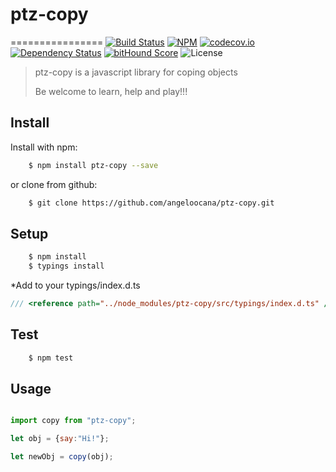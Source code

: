 # ptz-copy
================
[![Build Status](https://travis-ci.org/angeloocana/ptz-copy.svg)](https://travis-ci.org/angeloocana/ptz-copy)
[![NPM](https://img.shields.io/npm/v/ptz-copy.svg)](https://www.npmjs.com/package/ptz-copy)
[![codecov.io](http://codecov.io/github/angeloocana/ptz-copy/coverage.svg)](http://codecov.io/github/angeloocana/ptz-copy)
[![Dependency Status](https://gemnasium.com/angeloocana/ptz-copy.svg)](https://gemnasium.com/angeloocana/ptz-copy)
[![bitHound Score](https://www.bithound.io/github/gotwarlost/istanbul/badges/score.svg)](https://www.bithound.io/github/angeloocana/ptz-copy)
![License](https://img.shields.io/npm/l/ptz-copy.svg)

> ptz-copy is a javascript library for coping objects
>
> Be welcome to learn, help and play!!!

## Install

Install with npm:

```bash
    $ npm install ptz-copy --save
```

or clone from github:

```bash
    $ git clone https://github.com/angeloocana/ptz-copy.git
```

## Setup

```bash
    $ npm install 
    $ typings install
```

*Add to your typings/index.d.ts

```ts
/// <reference path="../node_modules/ptz-copy/src/typings/index.d.ts" />
```

## Test

```bash
    $ npm test
``` 


## Usage

```js

import copy from "ptz-copy";

let obj = {say:"Hi!"};

let newObj = copy(obj);

```


